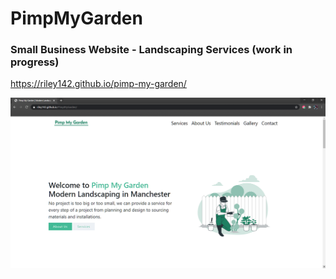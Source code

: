 # PimpMyGarden

### Small Business Website - Landscaping Services (work in progress) 
https://riley142.github.io/pimp-my-garden/

![](screenshot.png)
